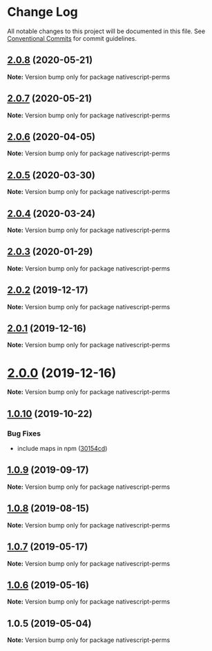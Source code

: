 # Change Log

All notable changes to this project will be documented in this file.
See [Conventional Commits](https://conventionalcommits.org) for commit guidelines.

## [2.0.8](https://github.com/farfromrefug/nativescript-perms/compare/v2.0.7...v2.0.8) (2020-05-21)

**Note:** Version bump only for package nativescript-perms





## [2.0.7](https://github.com/farfromrefug/nativescript-perms/compare/v2.0.6...v2.0.7) (2020-05-21)

**Note:** Version bump only for package nativescript-perms





## [2.0.6](https://github.com/farfromrefug/nativescript-perms/compare/v2.0.5...v2.0.6) (2020-04-05)

**Note:** Version bump only for package nativescript-perms





## [2.0.5](https://github.com/farfromrefug/nativescript-perms/compare/v2.0.4...v2.0.5) (2020-03-30)

**Note:** Version bump only for package nativescript-perms





## [2.0.4](https://github.com/farfromrefug/nativescript-perms/compare/v2.0.3...v2.0.4) (2020-03-24)

**Note:** Version bump only for package nativescript-perms





## [2.0.3](https://github.com/farfromrefug/nativescript-perms/compare/v2.0.2...v2.0.3) (2020-01-29)

**Note:** Version bump only for package nativescript-perms





## [2.0.2](https://github.com/farfromrefug/nativescript-perms/compare/v2.0.1...v2.0.2) (2019-12-17)

**Note:** Version bump only for package nativescript-perms





## [2.0.1](https://github.com/farfromrefug/nativescript-perms/compare/v2.0.0...v2.0.1) (2019-12-16)

**Note:** Version bump only for package nativescript-perms





# [2.0.0](https://github.com/farfromrefug/nativescript-perms/compare/v1.0.10...v2.0.0) (2019-12-16)

**Note:** Version bump only for package nativescript-perms





## [1.0.10](https://github.com/farfromrefug/nativescript-perms/compare/v1.0.9...v1.0.10) (2019-10-22)


### Bug Fixes

* include maps in npm ([30154cd](https://github.com/farfromrefug/nativescript-perms/commit/30154cd))





## [1.0.9](https://github.com/farfromrefug/nativescript-perms/compare/v1.0.8...v1.0.9) (2019-09-17)

**Note:** Version bump only for package nativescript-perms





## [1.0.8](https://github.com/farfromrefug/nativescript-perms/compare/v1.0.7...v1.0.8) (2019-08-15)

**Note:** Version bump only for package nativescript-perms





## [1.0.7](https://github.com/farfromrefug/nativescript-perms/compare/v1.0.6...v1.0.7) (2019-05-17)

**Note:** Version bump only for package nativescript-perms





## [1.0.6](https://github.com/farfromrefug/nativescript-perms/compare/v1.0.5...v1.0.6) (2019-05-16)

**Note:** Version bump only for package nativescript-perms





## 1.0.5 (2019-05-04)

**Note:** Version bump only for package nativescript-perms
